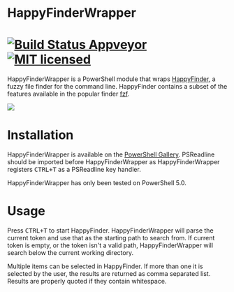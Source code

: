 # HappyFinderWrapper
# [![Build Status Appveyor](https://ci.appveyor.com/api/projects/status/msadwx4mm48kfk20?svg=true)](https://ci.appveyor.com/project/kelleyma49/happyfinderwrapper) [![MIT licensed](https://img.shields.io/badge/license-MIT-blue.svg)](https://github.com/kelleyma49/HappyFinderWrapper/blob/master/LICENSE)

HappyFinderWrapper is a PowerShell module that wraps [HappyFinder](https://github.com/hugows/hf), a fuzzy file finder for the command line.  HappyFinder contains a subset of the features available in the popular finder [fzf](https://github.com/junegunn/fzf).

![](https://raw.github.com/kelleyma49/HappyFinderWrapper/master/HfwDemonstration.gif)

# Installation
HappyFinderWrapper is available on the [PowerShell Gallery](https://www.powershellgallery.com/packages/HappyFinderWrapper).  PSReadline should be imported before HappyFinderWrapper as HappyFinderWrapper registers <kbd>CTRL+T</kbd> as a PSReadline key handler.

HappyFinderWrapper has only been tested on PowerShell 5.0.

# Usage
Press <kbd>CTRL+T</kbd> to start HappyFinder.  HappyFinderWrapper will parse the current token and use that as the starting path to search from.  If current token is empty, or the token isn't a valid path, HappyFinderWrapper will search below the current working directory.  

Multiple items can be selected in HappyFinder.  If more than one it is selected by the user, the results are returned as comma separated list.  Results are properly quoted if they contain whitespace.

